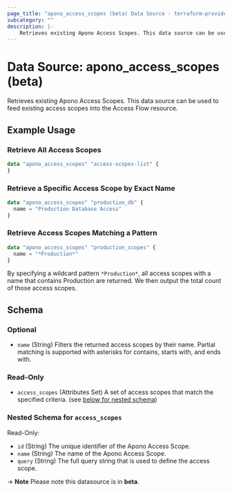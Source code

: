 ```yaml
---
page_title: "apono_access_scopes (beta) Data Source - terraform-provider-apono"
subcategory: ""
description: |-
    Retrieves existing Apono Access Scopes. This data source can be used to feed existing access scopes into the Access Flow resource.
---
```


# Data Source: apono_access_scopes (beta)

Retrieves existing Apono Access Scopes. This data source can be used to feed existing access scopes into the Access Flow resource.

## Example Usage

### Retrieve All Access Scopes

```terraform
data "apono_access_scopes" "access-scopes-list" {
}
```

### Retrieve a Specific Access Scope by Exact Name

```terraform
data "apono_access_scopes" "production_db" {
  name = "Production Database Access"
}
```

### Retrieve Access Scopes Matching a Pattern

```terraform
data "apono_access_scopes" "production_scopes" {
  name = "*Production*"
}
```

By specifying a wildcard pattern `*Production*`, all access scopes with a name that contains Production are returned. We then output the total count of those access scopes.

<!-- schema generated by tfplugindocs -->
## Schema

### Optional

- `name` (String) Filters the returned access scopes by their name. Partial matching is supported with asterisks for contains, starts with, and ends with.

### Read-Only

- `access_scopes` (Attributes Set) A set of access scopes that match the specified criteria. (see [below for nested schema](#nestedatt--access_scopes))

<a id="nestedatt--access_scopes"></a>
### Nested Schema for `access_scopes`

Read-Only:

- `id` (String) The unique identifier of the Apono Access Scope.
- `name` (String) The name of the Apono Access Scope.
- `query` (String) The full query string that is used to define the access scope.

-> **Note** Please note this datasource is in **beta**.
